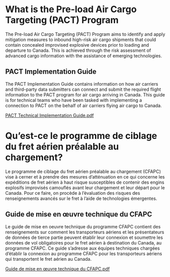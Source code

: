 # What is the Pre-load Air Cargo Targeting (PACT) Program

The Pre-load Air Cargo Targeting (PACT) Program aims to identify and apply mitigation measures to inbound high-risk air cargo shipments that could contain concealed improvised explosive devices prior to loading and departure to Canada. This is achieved through the risk assessment of advanced cargo information with the assistance of emerging technologies.

## PACT Implementation Guide

The PACT Implementation Guide contains information on how air carriers and third-party data submitters can connect and submit the required flight information to the PACT program for air cargo arriving in Canada. This guide is for technical teams who have been tasked with implementing a connection to PACT on the behalf of air carriers flying air cargo to Canada.

[PACT Technical Implementation Guide.pdf](https://github.com/tc-ca/pact-cfapc/blob/main/PACT%20Technical%20Implementation%20Guide.pdf)


# Qu’est-ce le programme de ciblage du fret aérien préalable au chargement? 

Le programme de ciblage du fret aérien préalable au chargement (CFAPC) vise à cerner et à prendre des mesures d’atténuation en ce qui concerne les expéditions de fret aérien à haut risque susceptibles de contenir des engins explosifs improvisés camouflés avant leur chargement et leur départ pour le Canada. Pour ce faire, on procède à l’évaluation des risques des renseignements avancés sur le fret à l’aide de technologies émergentes.

## Guide de mise en œuvre technique du CFAPC

Le guide de mise en oeuvre technique du programme CFAPC contient des renseignements sur comment les transporteurs aériens et les présentateurs de données de tierce partie peuvent établir leur connexion et soumettre les données de vol obligatoires pour le fret aérien à destination du Canada, au programme CFAPC. Ce guide s’adresse aux équipes techniques chargées d’établir la connexion au programme CFAPC pour les transporteurs aériens qui transportent le fret aérien au Canada.

[Guide de mise en œuvre technique du CFAPC.pdf](https://github.com/tc-ca/pact-cfapc/blob/main/Guide%20de%20mise%20en%20oeuvre%20technique%20du%20programme%20CFAPC.pdf)
